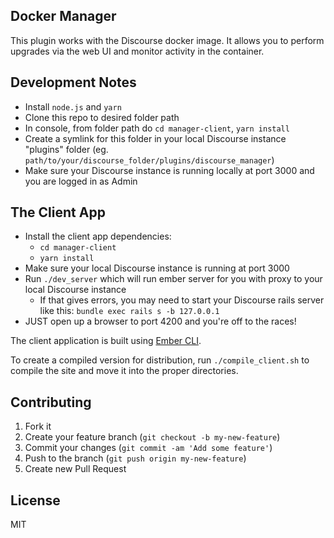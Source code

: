 ## Docker Manager

This plugin works with the Discourse docker image. It allows you to perform upgrades via the web UI and monitor activity in the container.

## Development Notes

* Install `node.js` and `yarn`
* Clone this repo to desired folder path
* In console, from folder path do `cd manager-client`, `yarn install`
* Create a symlink for this folder in your local Discourse instance "plugins" folder (eg. `path/to/your/discourse_folder/plugins/discourse_manager`)
* Make sure your Discourse instance is running locally at port 3000 and you are logged in as Admin

## The Client App

* Install the client app dependencies:
  * `cd manager-client`
  * `yarn install`
* Make sure your local Discourse instance is running at port 3000
* Run `./dev_server` which will run ember server for you with proxy to your local Discourse instance
  * If that gives errors, you may need to start your Discourse rails server like this: `bundle exec rails s -b 127.0.0.1`
* JUST open up a browser to port 4200 and you're off to the races!

The client application is built using [Ember CLI](http://www.ember-cli.com/).

To create a compiled version for distribution, run `./compile_client.sh` to compile the site and
move it into the proper directories.

## Contributing

1. Fork it
2. Create your feature branch (`git checkout -b my-new-feature`)
3. Commit your changes (`git commit -am 'Add some feature'`)
4. Push to the branch (`git push origin my-new-feature`)
5. Create new Pull Request

## License

MIT
